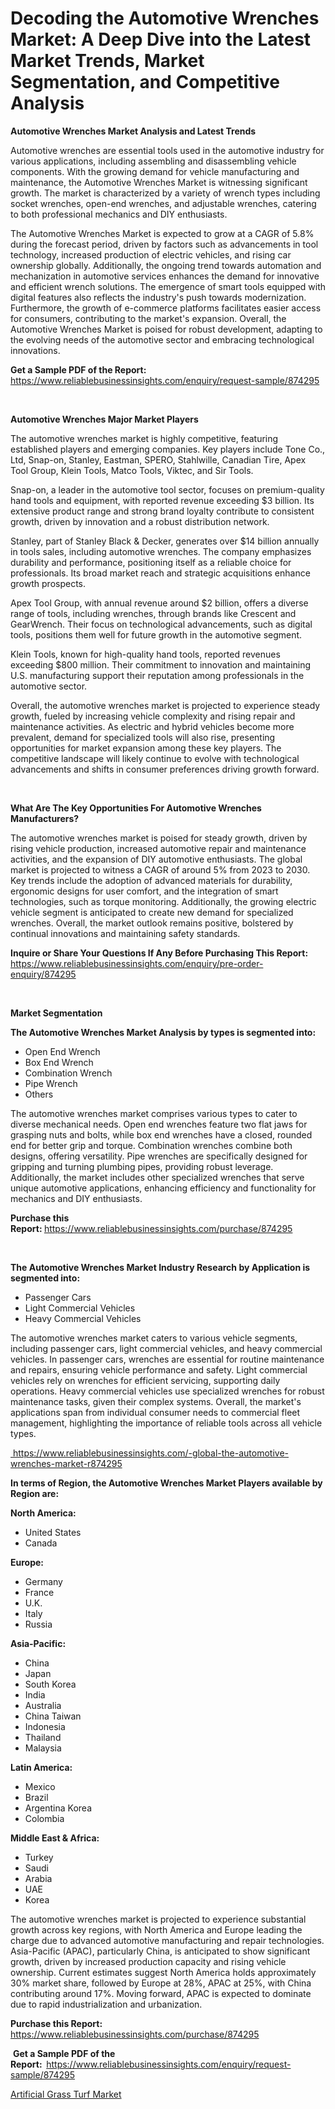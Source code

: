 <p><h1>Decoding the Automotive Wrenches Market: A Deep Dive into the Latest Market Trends, Market Segmentation, and Competitive Analysis</h1></p><p><strong>Automotive Wrenches Market Analysis and Latest Trends</strong></p>
<p><p>Automotive wrenches are essential tools used in the automotive industry for various applications, including assembling and disassembling vehicle components. With the growing demand for vehicle manufacturing and maintenance, the Automotive Wrenches Market is witnessing significant growth. The market is characterized by a variety of wrench types including socket wrenches, open-end wrenches, and adjustable wrenches, catering to both professional mechanics and DIY enthusiasts.</p><p>The Automotive Wrenches Market is expected to grow at a CAGR of 5.8% during the forecast period, driven by factors such as advancements in tool technology, increased production of electric vehicles, and rising car ownership globally. Additionally, the ongoing trend towards automation and mechanization in automotive services enhances the demand for innovative and efficient wrench solutions. The emergence of smart tools equipped with digital features also reflects the industry's push towards modernization. Furthermore, the growth of e-commerce platforms facilitates easier access for consumers, contributing to the market's expansion. Overall, the Automotive Wrenches Market is poised for robust development, adapting to the evolving needs of the automotive sector and embracing technological innovations.</p></p>
<p><strong>Get a Sample PDF of the Report:&nbsp;</strong> <a href="https://www.reliablebusinessinsights.com/enquiry/request-sample/874295?utm_campaign=3113&utm_medium=2&utm_source=Github&utm_content=ia&utm_term=05042025&utm_id=automotive-wrenches">https://www.reliablebusinessinsights.com/enquiry/request-sample/874295</a></p>
<p>&nbsp;</p>
<p><strong>Automotive Wrenches Major Market Players</strong></p>
<p><p>The automotive wrenches market is highly competitive, featuring established players and emerging companies. Key players include Tone Co., Ltd, Snap-on, Stanley, Eastman, SPERO, Stahlwille, Canadian Tire, Apex Tool Group, Klein Tools, Matco Tools, Viktec, and Sir Tools. </p><p>Snap-on, a leader in the automotive tool sector, focuses on premium-quality hand tools and equipment, with reported revenue exceeding $3 billion. Its extensive product range and strong brand loyalty contribute to consistent growth, driven by innovation and a robust distribution network.</p><p>Stanley, part of Stanley Black & Decker, generates over $14 billion annually in tools sales, including automotive wrenches. The company emphasizes durability and performance, positioning itself as a reliable choice for professionals. Its broad market reach and strategic acquisitions enhance growth prospects.</p><p>Apex Tool Group, with annual revenue around $2 billion, offers a diverse range of tools, including wrenches, through brands like Crescent and GearWrench. Their focus on technological advancements, such as digital tools, positions them well for future growth in the automotive segment.</p><p>Klein Tools, known for high-quality hand tools, reported revenues exceeding $800 million. Their commitment to innovation and maintaining U.S. manufacturing support their reputation among professionals in the automotive sector.</p><p>Overall, the automotive wrenches market is projected to experience steady growth, fueled by increasing vehicle complexity and rising repair and maintenance activities. As electric and hybrid vehicles become more prevalent, demand for specialized tools will also rise, presenting opportunities for market expansion among these key players. The competitive landscape will likely continue to evolve with technological advancements and shifts in consumer preferences driving growth forward.</p></p>
<p>&nbsp;</p>
<p><strong>What Are The Key Opportunities For Automotive Wrenches Manufacturers?</strong></p>
<p><p>The automotive wrenches market is poised for steady growth, driven by rising vehicle production, increased automotive repair and maintenance activities, and the expansion of DIY automotive enthusiasts. The global market is projected to witness a CAGR of around 5% from 2023 to 2030. Key trends include the adoption of advanced materials for durability, ergonomic designs for user comfort, and the integration of smart technologies, such as torque monitoring. Additionally, the growing electric vehicle segment is anticipated to create new demand for specialized wrenches. Overall, the market outlook remains positive, bolstered by continual innovations and maintaining safety standards.</p></p>
<p><strong>Inquire or Share Your Questions If Any Before Purchasing This Report:</strong> <a href="https://www.reliablebusinessinsights.com/enquiry/pre-order-enquiry/874295?utm_campaign=3113&utm_medium=2&utm_source=Github&utm_content=ia&utm_term=05042025&utm_id=automotive-wrenches">https://www.reliablebusinessinsights.com/enquiry/pre-order-enquiry/874295</a></p>
<p>&nbsp;</p>
<p><strong>Market Segmentation</strong></p>
<p><strong>The Automotive Wrenches Market Analysis by types is segmented into:</strong></p>
<p><ul><li>Open End Wrench</li><li>Box End Wrench</li><li>Combination Wrench</li><li>Pipe Wrench</li><li>Others</li></ul></p>
<p><p>The automotive wrenches market comprises various types to cater to diverse mechanical needs. Open end wrenches feature two flat jaws for grasping nuts and bolts, while box end wrenches have a closed, rounded end for better grip and torque. Combination wrenches combine both designs, offering versatility. Pipe wrenches are specifically designed for gripping and turning plumbing pipes, providing robust leverage. Additionally, the market includes other specialized wrenches that serve unique automotive applications, enhancing efficiency and functionality for mechanics and DIY enthusiasts.</p></p>
<p><strong>Purchase this Report:&nbsp;</strong><a href="https://www.reliablebusinessinsights.com/purchase/874295?utm_campaign=3113&utm_medium=2&utm_source=Github&utm_content=ia&utm_term=05042025&utm_id=automotive-wrenches">https://www.reliablebusinessinsights.com/purchase/874295</a></p>
<p>&nbsp;</p>
<p><strong>The Automotive Wrenches Market Industry Research by Application is segmented into:</strong></p>
<p><ul><li>Passenger Cars</li><li>Light Commercial Vehicles</li><li>Heavy Commercial Vehicles</li></ul></p>
<p><p>The automotive wrenches market caters to various vehicle segments, including passenger cars, light commercial vehicles, and heavy commercial vehicles. In passenger cars, wrenches are essential for routine maintenance and repairs, ensuring vehicle performance and safety. Light commercial vehicles rely on wrenches for efficient servicing, supporting daily operations. Heavy commercial vehicles use specialized wrenches for robust maintenance tasks, given their complex systems. Overall, the market's applications span from individual consumer needs to commercial fleet management, highlighting the importance of reliable tools across all vehicle types.</p></p>
<p><a href="https://www.reliablebusinessinsights.com/-global-the-automotive-wrenches-market-r874295?utm_campaign=3113&utm_medium=2&utm_source=Github&utm_content=ia&utm_term=05042025&utm_id=automotive-wrenches">&nbsp;https://www.reliablebusinessinsights.com/-global-the-automotive-wrenches-market-r874295</a></p>
<p><strong>In terms of Region, the Automotive Wrenches Market Players available by Region are:</strong></p>
<p>
    <p> <strong> North America: </strong>
        <ul>
            <li>United States</li>
            <li>Canada</li>
        </ul>
        </p> 
    <p> <strong> Europe: </strong>
        <ul>
            <li>Germany</li>
            <li>France</li>
            <li>U.K.</li>
            <li>Italy</li>
            <li>Russia</li>
        </ul>
        </p> 
    <p> <strong> Asia-Pacific: </strong>
        <ul>
            <li>China</li>
            <li>Japan</li>
            <li>South Korea</li>
            <li>India</li>
            <li>Australia</li>
            <li>China Taiwan</li>
            <li>Indonesia</li>
            <li>Thailand</li>
            <li>Malaysia</li>
        </ul>
        </p> 
    <p> <strong> Latin America: </strong>
        <ul>
            <li>Mexico</li>
            <li>Brazil</li>
            <li>Argentina Korea</li>
            <li>Colombia</li>
        </ul>
        </p> 
    <p> <strong> Middle East & Africa: </strong>
        <ul>
            <li>Turkey</li>
            <li>Saudi</li>
            <li>Arabia</li>
            <li>UAE</li>
            <li>Korea</li>
        </ul>
    </p>
    </p>
<p><p>The automotive wrenches market is projected to experience substantial growth across key regions, with North America and Europe leading the charge due to advanced automotive manufacturing and repair technologies. Asia-Pacific (APAC), particularly China, is anticipated to show significant growth, driven by increased production capacity and rising vehicle ownership. Current estimates suggest North America holds approximately 30% market share, followed by Europe at 28%, APAC at 25%, with China contributing around 17%. Moving forward, APAC is expected to dominate due to rapid industrialization and urbanization.</p></p>
<p><strong>Purchase this Report: </strong><a href="https://www.reliablebusinessinsights.com/purchase/874295?utm_campaign=3113&utm_medium=2&utm_source=Github&utm_content=ia&utm_term=05042025&utm_id=automotive-wrenches">https://www.reliablebusinessinsights.com/purchase/874295</a></p>
<p>&nbsp;<strong>Get a Sample PDF of the Report:&nbsp;&nbsp;</strong><a href="https://www.reliablebusinessinsights.com/enquiry/request-sample/874295?utm_campaign=3113&utm_medium=2&utm_source=Github&utm_content=ia&utm_term=05042025&utm_id=automotive-wrenches">https://www.reliablebusinessinsights.com/enquiry/request-sample/874295</a></p>
<p><strong></strong></p>
<p><p><a href="https://github.com/elodielamto06/Market-Research-Report-List-1/blob/main/artificial-grass-turf-market.md?utm_campaign=3113&utm_medium=2&utm_source=Github&utm_content=ia&utm_term=05042025&utm_id=automotive-wrenches">Artificial Grass Turf Market</a></p></p>